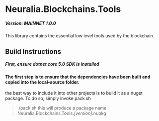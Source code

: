 # Neuralia.Blockchains.Tools

##### Version:  MAINNET 1.0.0

This library contains the essential low level tools used by the blockchain.


## Build Instructions

##### First, ensure dotnet core 5.0 SDK is installed

#### The first step is to ensure that the dependencies have been built and copied into the local-source folder.


the best way to include it into other projects is to build it as a nuget package. 
To do so, simply invoke pack.sh
> ./pack.sh
this will produce a package name Neuralia.Blockchains.Tools.*[version]*.nupkg
